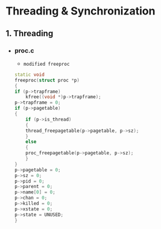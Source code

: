 # Threading & Synchronization

## 1. Threading
- ### proc.c
    - `modified freeproc`
    ```cpp
    static void
    freeproc(struct proc *p)
    {
    if (p->trapframe)
        kfree((void *)p->trapframe);
    p->trapframe = 0;
    if (p->pagetable)
    {
        if (p->is_thread)
        {
        thread_freepagetable(p->pagetable, p->sz);
        }
        else
        {
        proc_freepagetable(p->pagetable, p->sz);
        }
    }
    p->pagetable = 0;
    p->sz = 0;
    p->pid = 0;
    p->parent = 0;
    p->name[0] = 0;
    p->chan = 0;
    p->killed = 0;
    p->xstate = 0;
    p->state = UNUSED;
    }
    ```